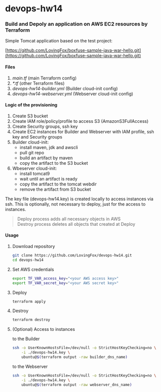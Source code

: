 # devops-hw14

### Build and Depoly an application on AWS EC2 resources by Terraform

Simple Tomcat application based on the test project:

[https://github.com/LovingFox/boxfuse-sample-java-war-hello.git](https://github.com/LovingFox/boxfuse-sample-java-war-hello.git)

#### Files

1. *main.tf* (main Terraform config)
1. *\*.tf* (other Terraform files)
1. *devops-hw14-builder.yml* (Builder cloud-init config)
1. *devops-hw14-webserver.yml* (Webserver cloud-init config)

#### Logic of the provisioning

1. Create S3 bucket
1. Create IAM role/policy/profile to access S3 (AmazonS3FullAccess)
1. Create Security groups, ssh key
1. Create EC2 instances for Builder and Webserver with IAM profile, ssh key and Security groups
1. Builder cloud-init:  
   - install maven, jdk and awscli
   - pull git repo
   - build an artifact by maven
   - copy the artifact to the S3 bucket
1. Wbeserver cloud-init:  
   - install tomcat9
   - wait until an artifact is ready
   - copy the artifact to the tomcat webdir
   - remove the artifact from S3 bucket

The key file (devops-hw14.key) is created locally to access instances via ssh. This is optionally, not necessary to deploy, just for the access to instances.

> Deploy process adds all necessary objects in AWS  
> Destroy process deletes all objects that created at Deploy

#### Usage

1. Download repository

    ```bash
    git clone https://github.com/LovingFox/devops-hw14.git
    cd devops-hw14
    ```

1. Set AWS credentials

    ```bash
    export TF_VAR_access_key="<your AWS access key>"
    export TF_VAR_secret_key="<your AWS secret key>"
    ```

1. Deploy

    ```bash
    terraform apply
    ```

1. Destroy

    ```bash
    terraform destroy
    ```

1. (Optional) Access to instances

    to the Builder

    ```bash
    ssh -o UserKnownHostsFile=/dev/null -o StrictHostKeyChecking=no \
        -i ./devops-hw14.key \
        ubuntu@$(terraform output -raw builder_dns_name)
    ```

    to the Webserver

    ```bash
    ssh -o UserKnownHostsFile=/dev/null -o StrictHostKeyChecking=no \
        -i ./devops-hw14.key \
        ubuntu@$(terraform output -raw webserver_dns_name)
    ```

